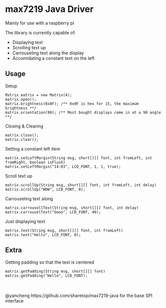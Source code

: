 # max7219 Java Driver
Mainly for use with a raspberry pi

The library is currently capable of:
- Displaying text
- Scrolling text up
- Carrouseling text along the display
- Accomidating a constant text on the left

## Usage

Setup
```
Matrix matrix = new Matrix(4);
matrix.open();
matrix.brightness(0x0F); /** 0x0F is hex for 15, the maximum brightness **/
matrix.orientation(90); /** Most bought displays come in at a 90 angle **/
```
Closing & Clearing
```
matrix.close();
matrix.clear();
```
Setting a constant left item
```
matrix.setLeftMargin(String msg, short[][] font, int fromLeft, int fromRight, boolean isFlush)
matrix.setLeftMargin("14:03", LCD_FONT, 1, 1, true);
```
Scroll text up
```
matrix.scrollUp(String msg, short[][] font, int fromLeft, int delay)
matrix.scrollUp("WOW", LCD_FONT, 0);
```
Carrouseling text along
```
matrix.carrousellText(String msg, short[][] font, int delay)
matrix.carrouselText("Oooo", LCD_FONT, 40);
```
Just displaying text
```
matrix.text(String msg, short[][] font, int fromLeft)
matrix.text("Hello", LCD_FONT, 0);
```

## Extra

Getting padding so that the text is centered
```
matrix.getPadding(String msg, short[][] font)
matrix.getPadding("Hello", LCD_FONT);
```
<br />
<br />
@yancheng https://github.com/sharetop/max7219-java for the base SPI interface
